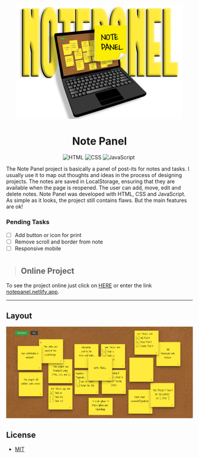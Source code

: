 <div align="center" markdown="1">

<img src="/assets/img/title-NotePanel.png" alt="icon-NotePanel" width="450">

# Note Panel

![HTML](https://img.shields.io/badge/HTML5-E34F26?style=for-the-badge&logo=html5&logoColor=white)&nbsp;![CSS](https://img.shields.io/badge/CSS3-1572B6?style=for-the-badge&logo=css3&logoColor=white)&nbsp;![JavaScript](https://img.shields.io/badge/JavaScript-F7DF1E?style=for-the-badge&logo=javascript&logoColor=black)&nbsp;

</div>

The Note Panel project is basically a panel of post-its for notes and tasks. I usually use it to map out thoughts and ideas in the process of designing projects. The notes are saved in LocalStorage, ensuring that they are available when the page is reopened. The user can add, move, edit and delete notes. Note Panel was developed with HTML, CSS and JavaScript. As simple as it looks, the project still contains flaws. But the main features are ok! 

### Pending Tasks

- [ ] Add button or icon for print
- [ ] Remove scroll and border from note
- [ ] Responsive mobile

#

> ## Online Project

To see the project online just click on [HERE](https://notepanel.netlify.app/) or enter the link [notepanel.netlify.app](https://notepanel.netlify.app/).

---

## Layout

<img src="/assets/img/layout-NotePanel.png" alt="Layout_NotePanel">

## License
 * [MIT](LICENSE)
